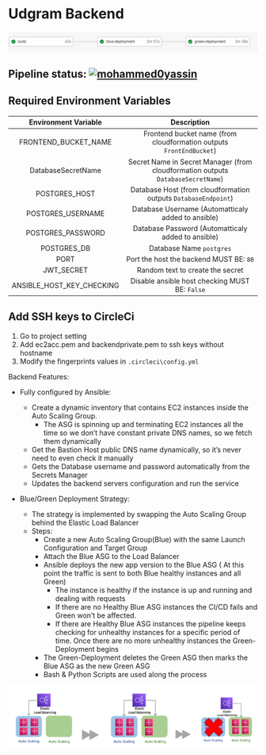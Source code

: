 # Udgram Backend

![Diagram](./pipeline.png)

## Pipeline status: [![mohammed0yassin](https://circleci.com/gh/mohammed0yassin/udgram-backend.svg?style=svg)](https://app.circleci.com/pipelines/github/mohammed0yassin/udgram-backend)


## Required Environment Variables
| Environment Variable        | Description                                                                      |
|         :-:                 |     :-:                                                                          |
| FRONTEND_BUCKET_NAME        | Frontend bucket name (from cloudformation outputs `FrontEndBucket`)              | 
| DatabaseSecretName          | Secret Name in Secret Manager (from cloudformation outputs `DatabaseSecretName`) |
| POSTGRES_HOST               | Database Host (from cloudformation outputs `DatabaseEndpoint`)                   |
| POSTGRES_USERNAME           | Database Username (Automatticaly added to ansible)                               |
| POSTGRES_PASSWORD           | Database Password (Automatticaly added to ansible)                               |
| POSTGRES_DB                 | Database Name  `postgres`                                                        |
| PORT                        | Port the host the backend MUST BE: `80`                                          |
| JWT_SECRET                  | Random text to create the secret                                                 |
| ANSIBLE_HOST_KEY_CHECKING   | Disable ansible host checking MUST BE: `False`                                   |

## Add SSH keys to CircleCi
1) Go to project setting
2) Add ec2acc.pem and backendprivate.pem to ssh keys without hostname
3) Modify the fingerprints values in `.circleci\config.yml`

Backend 
Features:
-	Fully configured by Ansible:
    -	Create a dynamic inventory that contains EC2 instances inside the Auto Scaling Group.
        -	The ASG is spinning up and terminating EC2 instances all the time so we don’t have constant private DNS names, so we fetch them dynamically
    -	Get the Bastion Host public DNS name dynamically, so it’s never need to even check it manually
    -	Gets the Database username and password automatically from the Secrets Manager
    -	Updates the backend servers configuration and run the service


-	Blue/Green Deployment Strategy:
    -	The strategy is implemented by swapping the Auto Scaling Group behind the Elastic Load Balancer
    -	Steps:
        -	Create a new Auto Scaling Group(Blue) with the same Launch Configuration and Target Group
        -	Attach the Blue ASG to the Load Balancer
        -	Ansible deploys the new app version to the Blue ASG ( At this point the traffic is sent to both Blue healthy instances and all Green) 
            -	The instance is healthy if the instance is up and running and dealing with requests
            -	If there are no Healthy Blue ASG instances the CI/CD fails and Green won’t be affected.
            -	If there are Healthy Blue ASG instances the pipeline keeps checking for unhealthy instances for a specific period of time. Once there are no more unhealthy instances the Green-Deployment begins
        -	The Green-Deployment deletes the Green ASG then marks the Blue ASG as the new Green ASG
        -	Bash & Python Scripts are used along the process

![Diagram](./blue-green.png)
